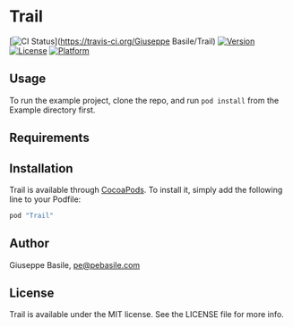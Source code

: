 # Trail

[![CI Status](http://img.shields.io/travis/gbasile/Trail.svg?style=flat)](https://travis-ci.org/Giuseppe Basile/Trail)
[![Version](https://img.shields.io/cocoapods/v/Trail.svg?style=flat)](http://cocoapods.org/pods/Trail)
[![License](https://img.shields.io/cocoapods/l/Trail.svg?style=flat)](http://cocoapods.org/pods/Trail)
[![Platform](https://img.shields.io/cocoapods/p/Trail.svg?style=flat)](http://cocoapods.org/pods/Trail)

## Usage

To run the example project, clone the repo, and run `pod install` from the Example directory first.

## Requirements

## Installation

Trail is available through [CocoaPods](http://cocoapods.org). To install
it, simply add the following line to your Podfile:

```ruby
pod "Trail"
```

## Author

Giuseppe Basile, pe@pebasile.com

## License

Trail is available under the MIT license. See the LICENSE file for more info.
